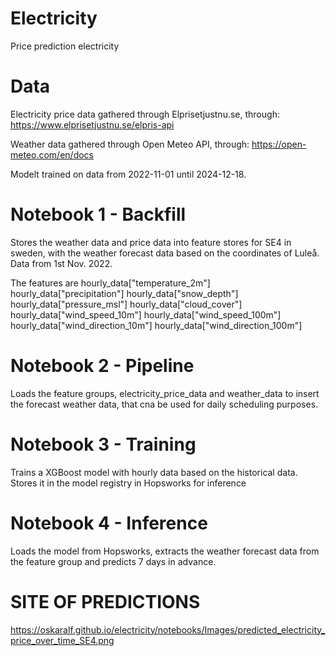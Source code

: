 # Electricity
Price prediction electricity

# Data 
Electricity price data gathered through Elprisetjustnu.se, through:
https://www.elprisetjustnu.se/elpris-api

Weather data gathered through Open Meteo API, through:
https://open-meteo.com/en/docs


Modelt trained on data from 2022-11-01 until 2024-12-18. 


# Notebook 1 - Backfill
Stores the weather data and price data into feature stores for SE4 in sweden, with the weather forecast data based on the coordinates of Luleå. 
Data from 1st Nov. 2022.

The features are 
    hourly_data["temperature_2m"]
    hourly_data["precipitation"]
    hourly_data["snow_depth"]
    hourly_data["pressure_msl"]
    hourly_data["cloud_cover"]
    hourly_data["wind_speed_10m"]
    hourly_data["wind_speed_100m"]
    hourly_data["wind_direction_10m"]
    hourly_data["wind_direction_100m"]

# Notebook 2 - Pipeline
Loads the feature groups, electricity_price_data and weather_data to insert the forecast weather data, that cna be used for daily scheduling purposes. 

# Notebook 3 - Training
Trains a XGBoost model with hourly data based on the historical data. Stores it in the model registry in Hopsworks for inference

# Notebook 4 - Inference
Loads the model from Hopsworks, extracts the weather forecast data from the feature group and predicts 7 days in advance. 


# SITE OF PREDICTIONS
https://oskaralf.github.io/electricity/notebooks/Images/predicted_electricity_price_over_time_SE4.png